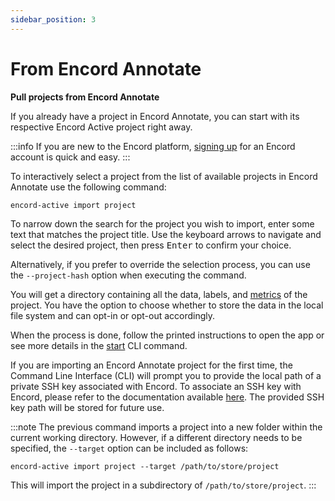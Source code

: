 ```yaml
---
sidebar_position: 3
---
```


# From Encord Annotate

**Pull projects from Encord Annotate**

If you already have a project in Encord Annotate, you can start with its respective Encord Active project right away.

:::info
If you are new to the Encord platform, [signing up][encord-sign-up] for an Encord account is quick and easy.
:::

To interactively select a project from the list of available projects in Encord Annotate use the following command:

```shell
encord-active import project
```

To narrow down the search for the project you wish to import, enter some text that matches the project title.
Use the keyboard arrows to navigate and select the desired project, then press <kbd>Enter</kbd> to confirm your choice.

Alternatively, if you prefer to override the selection process, you can use the `--project-hash` option when executing the command.

You will get a directory containing all the data, labels, and [metrics](/category/quality-metrics) of the project. You have the option to choose whether to store the data in the local file system and can opt-in or opt-out accordingly.

When the process is done, follow the printed instructions to open the app or see more details in the [start](../cli#start) CLI command.

If you are importing an Encord Annotate project for the first time, the Command Line Interface (CLI) will prompt you to provide the local path of a private SSH key associated with Encord.
To associate an SSH key with Encord, please refer to the documentation available [here][encord-docs-ssh].
The provided SSH key path will be stored for future use.

:::note
The previous command imports a project into a new folder within the current working directory. However, if a different directory needs to be specified, the `--target` option can be included as follows:

```shell
encord-active import project --target /path/to/store/project
```

This will import the project in a subdirectory of `/path/to/store/project`.
:::


[encord-docs-ssh]: https://docs.encord.com/docs/annotate-public-keys#set-up-public-key-authentication
[encord-sign-up]: https://app.encord.com/register
